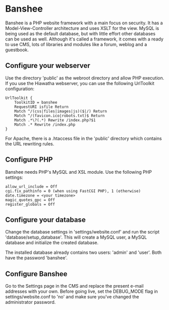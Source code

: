 Banshee
=======

Banshee is a PHP website framework with a main focus on security. It has a Model-View-Controller architecture and uses XSLT for the view. MySQL is being used as the default database, but with little effort other databases can be used as well. Although it's called a framework, it comes with a ready to use CMS, lots of libraries and modules like a forum, weblog and a guestbook.

Configure your webserver
------------------------
Use the directory 'public' as the webroot directory and allow PHP execution. If you use the Hiawatha webserver, you can use the following UrlToolkit configuration:

	UrlToolkit {
		ToolkitID = banshee
		RequestURI isfile Return
		Match ^/(css|files|images|js)($|/) Return
		Match ^/(favicon.ico|robots.txt)$ Return
		Match .*\?(.*) Rewrite /index.php?$1
		Match .* Rewrite /index.php
	}

For Apache, there is a .htaccess file in the 'public' directory which contains the URL rewriting rules.

Configure PHP
-------------
Banshee needs PHP's MySQL and XSL module. Use the following PHP settings:

	allow_url_include = Off
	cgi.fix_pathinfo = 0 (when using FastCGI PHP), 1 (otherwise)
	date.timezone = <your timezone>
	magic_quotes_gpc = Off
	register_globals = Off

Configure your database
-----------------------
Change the database settings in 'settings/website.conf' and run the script 'database/setup_database'. This will create a MySQL user, a MySQL database and initialize the created database.

The installed database already contains two users: 'admin' and 'user'. Both have the password 'banshee'.

Configure Banshee
-----------------
Go to the Settings page in the CMS and replace the present e-mail addresses with your own. Before going live, set the DEBUG_MODE flag in settings/website.conf to 'no' and make sure you've changed the administrator password.
